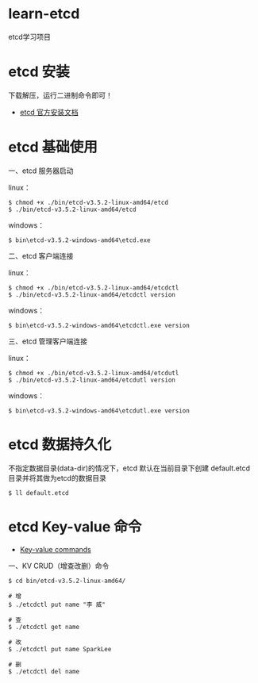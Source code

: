 # learn-etcd
etcd学习项目

# etcd 安装

下载解压，运行二进制命令即可！

- [etcd 官方安装文档](https://etcd.io/docs/v3.5/install/)

# etcd 基础使用

一、etcd 服务器启动

linux：
```shell
$ chmod +x ./bin/etcd-v3.5.2-linux-amd64/etcd
$ ./bin/etcd-v3.5.2-linux-amd64/etcd
```

windows：
```shell
$ bin\etcd-v3.5.2-windows-amd64\etcd.exe
```

二、etcd 客户端连接

linux：
```shell
$ chmod +x ./bin/etcd-v3.5.2-linux-amd64/etcdctl
$ ./bin/etcd-v3.5.2-linux-amd64/etcdctl version
```

windows：
```shell
$ bin\etcd-v3.5.2-windows-amd64\etcdctl.exe version
```

三、etcd 管理客户端连接

linux：
```shell
$ chmod +x ./bin/etcd-v3.5.2-linux-amd64/etcdutl
$ ./bin/etcd-v3.5.2-linux-amd64/etcdutl version
```

windows：
```shell
$ bin\etcd-v3.5.2-windows-amd64\etcdutl.exe version
```

# etcd 数据持久化

不指定数据目录(data-dir)的情况下，etcd 默认在当前目录下创建 default.etcd 目录并将其做为etcd的数据目录
```shell
$ ll default.etcd
```

# etcd Key-value 命令

- [Key-value commands](bin/etcd-v3.5.2-linux-amd64/README-etcdctl.md)

一、KV CRUD（增查改删）命令
```shell
$ cd bin/etcd-v3.5.2-linux-amd64/

# 增
$ ./etcdctl put name "李 威"

# 查
$ ./etcdctl get name

# 改
$ ./etcdctl put name SparkLee

# 删
$ ./etcdctl del name
```